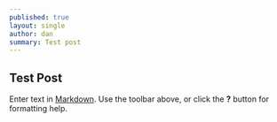 ```yaml
---
published: true
layout: single
author: dan
summary: Test post
---
```

## Test Post

Enter text in [Markdown](http://daringfireball.net/projects/markdown/). Use the toolbar above, or click the **?** button for formatting help.

